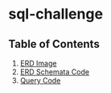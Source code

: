 # sql-challenge


## Table of Contents
1. [ERD Image](https://github.com/jeugenio103/sql-challenge/blob/939eb1c55a6e66b3b700d9706c7053b77410a57c/ERDimage.png)
2. [ERD Schemata Code](https://github.com/jeugenio103/sql-challenge/blob/20c7db3337b49e294efd42918f8d59dea7993c8e/ERDcode.sql)
3. [Query Code](https://github.com/jeugenio103/sql-challenge/blob/20c7db3337b49e294efd42918f8d59dea7993c8e/postgresfile.sql)
